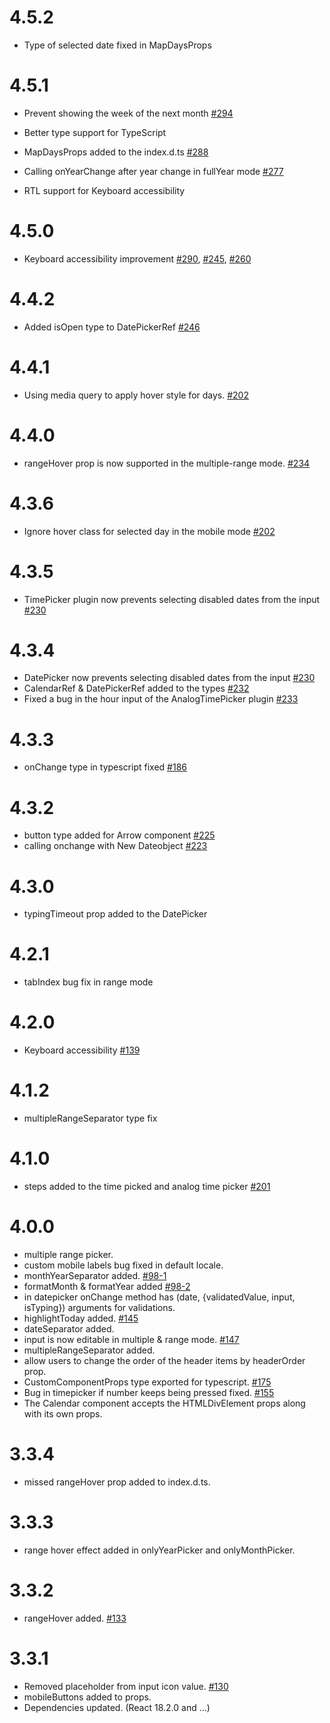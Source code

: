 # 4.5.2

- Type of selected date fixed in MapDaysProps

# 4.5.1

- Prevent showing the week of the next month [#294](https://github.com/shahabyazdi/react-multi-date-picker/issues/294)

- Better type support for TypeScript
- MapDaysProps added to the index.d.ts [#288](https://github.com/shahabyazdi/react-multi-date-picker/issues/288)
- Calling onYearChange after year change in fullYear mode [#277](https://github.com/shahabyazdi/react-multi-date-picker/issues/277)
- RTL support for Keyboard accessibility

# 4.5.0

- Keyboard accessibility improvement [#290](https://github.com/shahabyazdi/react-multi-date-picker/issues/290), [#245](https://github.com/shahabyazdi/react-multi-date-picker/issues/245), [#260](https://github.com/shahabyazdi/react-multi-date-picker/issues/260)

# 4.4.2

- Added isOpen type to DatePickerRef [#246](https://github.com/shahabyazdi/react-multi-date-picker/issues/246)

# 4.4.1

- Using media query to apply hover style for days. [#202](https://github.com/shahabyazdi/react-multi-date-picker/issues/202#issuecomment-1773860684)

# 4.4.0

- rangeHover prop is now supported in the multiple-range mode. [#234](https://github.com/shahabyazdi/react-multi-date-picker/issues/234)

# 4.3.6

- Ignore hover class for selected day in the mobile mode [#202](https://github.com/shahabyazdi/react-multi-date-picker/issues/202)

# 4.3.5

- TimePicker plugin now prevents selecting disabled dates from the input [#230](https://github.com/shahabyazdi/react-multi-date-picker/issues/230)

# 4.3.4

- DatePicker now prevents selecting disabled dates from the input [#230](https://github.com/shahabyazdi/react-multi-date-picker/issues/230)
- CalendarRef & DatePickerRef added to the types [#232](https://github.com/shahabyazdi/react-multi-date-picker/issues/232)
- Fixed a bug in the hour input of the AnalogTimePicker plugin [#233](https://github.com/shahabyazdi/react-multi-date-picker/issues/233)

# 4.3.3

- onChange type in typescript fixed [#186](https://github.com/shahabyazdi/react-multi-date-picker/issues/186)

# 4.3.2

- button type added for Arrow component [#225](https://github.com/shahabyazdi/react-multi-date-picker/issues/225)
- calling onchange with New Dateobject [#223](https://github.com/shahabyazdi/react-multi-date-picker/issues/223)

# 4.3.0

- typingTimeout prop added to the DatePicker

# 4.2.1

- tabIndex bug fix in range mode

# 4.2.0

- Keyboard accessibility [#139](https://github.com/shahabyazdi/react-multi-date-picker/issues/139)

# 4.1.2

- multipleRangeSeparator type fix

# 4.1.0

- steps added to the time picked and analog time picker [#201](https://github.com/shahabyazdi/react-multi-date-picker/issues/201)

# 4.0.0

- multiple range picker.
- custom mobile labels bug fixed in default locale.
- monthYearSeparator added. [#98-1](https://github.com/shahabyazdi/react-multi-date-picker/issues/98#issue-1127212098)
- formatMonth & formatYear added [#98-2](https://github.com/shahabyazdi/react-multi-date-picker/issues/98#issuecomment-1110705026)
- in datepicker onChange method has (date, {validatedValue, input, isTyping}) arguments for validations.
- highlightToday added. [#145](https://github.com/shahabyazdi/react-multi-date-picker/issues/145)
- dateSeparator added.
- input is now editable in multiple & range mode. [#147](https://github.com/shahabyazdi/react-multi-date-picker/issues/147)
- multipleRangeSeparator added.
- allow users to change the order of the header items by headerOrder prop.
- CustomComponentProps type exported for typescript. [#175](https://github.com/shahabyazdi/react-multi-date-picker/issues/175)
- Bug in timepicker if number keeps being pressed fixed. [#155](https://github.com/shahabyazdi/react-multi-date-picker/issues/155)
- The Calendar component accepts the HTMLDivElement props along with its own props.

# 3.3.4

- missed rangeHover prop added to index.d.ts.

# 3.3.3

- range hover effect added in onlyYearPicker and onlyMonthPicker.

# 3.3.2

- rangeHover added. [#133](https://github.com/shahabyazdi/react-multi-date-picker/issues/133)

# 3.3.1

- Removed placeholder from input icon value. [#130](https://github.com/shahabyazdi/react-multi-date-picker/issues/130)
- mobileButtons added to props.
- Dependencies updated. (React 18.2.0 and ...)
